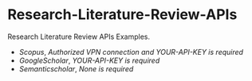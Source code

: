 # Research-Literature-Review-APIs

Research Literature Review APIs Examples.

* *Scopus*, *Authorized VPN connection and YOUR-API-KEY is required*
* *GoogleScholar*, *YOUR-API-KEY is required*
* *Semanticscholar*,  *None is required*

